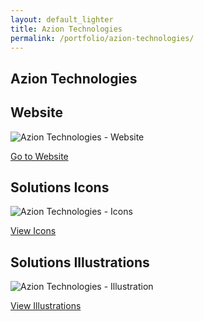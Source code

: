 ```yaml
---
layout: default_lighter
title: Azion Technologies
permalink: /portfolio/azion-technologies/
---
```


<main id="main">
	<section class="content conteiner-half">
		<div class="conteiner">
			<h1>Azion Technologies</h1>
			<!-- <p>Founded in 2011, Azion leads the next-generation of CDN services, providing outstanding performance, -->
			<!-- unique integrated security and advanced analytics. Powered by the Azion Real Time Platform, -->
			<!-- their global high performance network employs exceptional edge-computing and in-memory technologies, -->
			<!-- delivering a comprehensive and powerful set of solutions, including Web Performance, Media Acceleration, Live Streaming, Security and more.</p> -->
		</div>
	</section>
	<section class="content">
		<div class="conteiner">
			<!-- <h2>The Project</h2> -->
			<!-- <p><strong>Roles:</strong> Front-End (Responsive Website), Iconography and Illustrations.</p> -->
			<h2>Website</h2>
			<!-- <p>This responsive website was developed the Google framework <a href="https://developers.google.com/web/tools/starter-kit/" target="_blank">Web Starter Kit</a> (SASS/JS/GULP).</p> -->
			<div class="box alt">
				<div class="row 50% uniform">
					<div class="12u$"><span class="image fit"><img src="{{ site.url }}images/azion-website.jpg" alt="Azion Technologies -  Website" /></span></div>
				</div>
			</div>
			<p><a href="http://azion.com" target="_blank" class="button special">Go to Website</a></p>
			<h2>Solutions Icons</h2>
			<div class="box alt">
				<div class="row 50% uniform">
					<div class="12u$"><span class="image fit"><img src="{{ site.url }}images/icones-azion.jpg" alt="Azion Technologies -  Icons" /></span></div>
				</div>
			</div>
			<p><a href="{{ site.url }}pdfs/Azion-Solutions-Icons.pdf" target="_blank" class="button special">View Icons</a></p>
			<h2>Solutions Illustrations</h2>
			<div class="box alt">
				<div class="row 50% uniform">
					<div class="12u$"><span class="image fit"><img src="{{ site.url }}images/illustration-azion.jpg" alt="Azion Technologies -  Illustration" /></span></div>
				</div>
			</div>
			<p><a href="{{ site.url }}pdfs/Azion-Solutions-Illustrations.pdf" target="_blank" class="button special">View Illustrations</a></p>
		</div>
	</section>

</main>